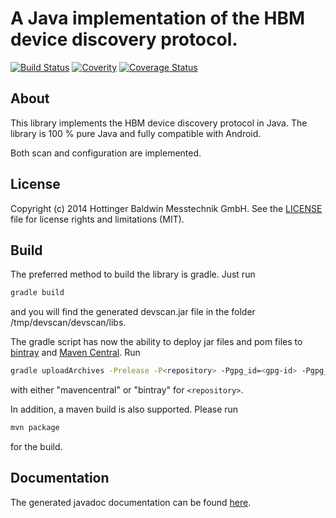 # A Java implementation of the HBM device discovery protocol.

[![Build Status](https://travis-ci.org/HBM/java-scan.svg?branch=master)](https://travis-ci.org/HBM/java-scan)
[![Coverity](https://scan.coverity.com/projects/5097/badge.svg)](https://scan.coverity.com/projects/5097)
[![Coverage Status](https://coveralls.io/repos/HBM/java-scan/badge.svg?branch=master)](https://coveralls.io/r/HBM/java-scan?branch=master)

## About
This library implements the HBM device discovery protocol in  Java. The
library is 100 % pure Java and fully compatible with Android.

Both scan and configuration are implemented.

## License

Copyright (c) 2014 Hottinger Baldwin Messtechnik GmbH. See the
[LICENSE](LICENSE) file for license rights and limitations (MIT).

## Build

The preferred method to build the library is gradle. Just run
```bash
gradle build
```
and you will find the generated devscan.jar file in the folder
/tmp/devscan/devscan/libs.

The gradle script has now the ability to deploy jar files and 
pom files to [bintray](https://bintray.com/) and
[Maven Central](http://search.maven.org/). Run
```bash
gradle uploadArchives -Prelease -P<repository> -Pgpg_id=<gpg-id> -Pgpg_secring=<path/to/secring.gpg> -Pgpg_passphrase=<gpg-passphrase> -PrepositoryUsername=<name> -PrepositoryPassword=<passwd
```
with either "mavencentral" or "bintray" for `<repository>`.

In addition, a maven build is also supported. Please run
```bash
mvn package
```
for the build.

## Documentation

The generated javadoc documentation can be found
[here](http://hbm.github.io/java-scan/javadoc/).
